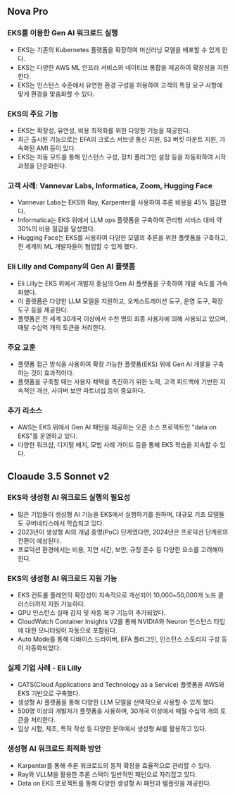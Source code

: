
## Nova Pro
### EKS를 이용한 Gen AI 워크로드 실행

* EKS는 기존의 Kubernetes 플랫폼을 확장하여 머신러닝 모델을 배포할 수 있게 한다.
* EKS는 다양한 AWS ML 인프라 서비스와 네이티브 통합을 제공하여 확장성을 지원한다.
* EKS는 인스턴스 수준에서 유연한 환경 구성을 허용하여 고객의 특정 요구 사항에 맞게 환경을 맞춤화할 수 있다.

### EKS의 주요 기능

* EKS는 확장성, 유연성, 비용 최적화를 위한 다양한 기능을 제공한다.
* 최근 출시된 기능으로는 EFA의 크로스 서브넷 통신 지원, S3 버킷 마운트 지원, 가속화된 AMI 등이 있다.
* EKS는 자동 모드를 통해 인스턴스 구성, 장치 플러그인 설정 등을 자동화하여 시작 과정을 단순화한다.

### 고객 사례: Vannevar Labs, Informatica, Zoom, Hugging Face

* Vannevar Labs는 EKS와 Ray, Karpenter를 사용하여 추론 비용을 45% 절감했다.
* Informatica는 EKS 위에서 LLM ops 플랫폼을 구축하여 관리형 서비스 대비 약 30%의 비용 절감을 달성했다.
* Hugging Face는 EKS를 사용하여 다양한 모델의 추론을 위한 플랫폼을 구축하고, 전 세계의 ML 개발자들이 협업할 수 있게 했다.

### Eli Lilly and Company의 Gen AI 플랫폼

* Eli Lilly는 EKS 위에서 개발자 중심의 Gen AI 플랫폼을 구축하여 개발 속도를 가속화했다.
* 이 플랫폼은 다양한 LLM 모델을 지원하고, 오케스트레이션 도구, 운영 도구, 확장 도구 등을 제공한다.
* 플랫폼은 전 세계 30개국 이상에서 수천 명의 최종 사용자에 의해 사용되고 있으며, 매달 수십억 개의 토큰을 처리한다.

### 주요 교훈

* 플랫폼 접근 방식을 사용하여 확장 가능한 플랫폼(EKS) 위에 Gen AI 개발을 구축하는 것이 효과적이다.
* 플랫폼을 구축할 때는 사용자 채택을 촉진하기 위한 노력, 고객 피드백에 기반한 지속적인 개선, 사이버 보안 파트너십 등이 중요하다.

### 추가 리소스

* AWS는 EKS 위에서 Gen AI 패턴을 제공하는 오픈 소스 프로젝트인 "data on EKS"를 운영하고 있다.
* 다양한 워크샵, 디지털 배지, 모범 사례 가이드 등을 통해 EKS 학습을 지속할 수 있다.


## Cloaude 3.5 Sonnet v2
### EKS와 생성형 AI 워크로드 실행의 필요성
* 많은 기업들이 생성형 AI 기능을 EKS에서 실행하기를 원하며, 대규모 기초 모델들도 쿠버네티스에서 학습되고 있다.
* 2023년이 생성형 AI의 개념 증명(PoC) 단계였다면, 2024년은 프로덕션 단계로의 전환이 예상된다.
* 프로덕션 환경에서는 비용, 지연 시간, 보안, 규정 준수 등 다양한 요소를 고려해야 한다.

### EKS의 생성형 AI 워크로드 지원 기능
* EKS 컨트롤 플레인의 확장성이 지속적으로 개선되어 10,000~50,000개 노드 클러스터까지 지원 가능하다.
* GPU 인스턴스 실패 감지 및 자동 복구 기능이 추가되었다.
* CloudWatch Container Insights V2를 통해 NVIDIA와 Neuron 인스턴스 타입에 대한 모니터링이 자동으로 포함된다.
* Auto Mode를 통해 디바이스 드라이버, EFA 플러그인, 인스턴스 스토리지 구성 등이 자동화되었다.

### 실제 기업 사례 - Eli Lilly
* CATS(Cloud Applications and Technology as a Service) 플랫폼을 AWS와 EKS 기반으로 구축했다.
* 생성형 AI 플랫폼을 통해 다양한 LLM 모델을 선택적으로 사용할 수 있게 했다.
* 500명 이상의 개발자가 플랫폼을 사용하며, 30개국 이상에서 매월 수십억 개의 토큰을 처리한다.
* 임상 시험, 제조, 특허 작성 등 다양한 분야에서 생성형 AI를 활용하고 있다.

### 생성형 AI 워크로드 최적화 방안
* Karpenter를 통해 추론 워크로드의 동적 확장을 효율적으로 관리할 수 있다.
* Ray와 VLLM을 활용한 추론 스택이 일반적인 패턴으로 자리잡고 있다.
* Data on EKS 프로젝트를 통해 다양한 생성형 AI 패턴과 템플릿을 제공한다.

